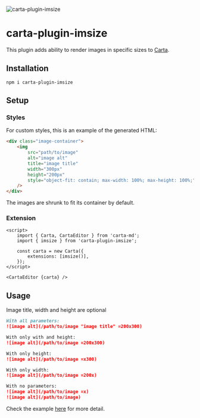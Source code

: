 ![carta-plugin-imsize](https://img.shields.io/npm/v/carta-plugin-imsize)

# carta-plugin-imsize

This plugin adds ability to render images in specific sizes to [Carta](https://github.com/BearToCode/carta).

## Installation

```shell
npm i carta-plugin-imsize
```

## Setup

### Styles

For custom styles, this is an example of the generated HTML:

```HTML
<div class="image-container">
	<img
		src="path/to/image"
		alt="image alt"
		title="image title"
		width="300px"
		height="200px"
		style="object-fit: contain; max-width: 100%; max-height: 100%;"
	/>
</div>
```

The images are shrunk to fit its container by default.

### Extension

```svelte
<script>
	import { Carta, CartaEditor } from 'carta-md';
	import { imsize } from 'carta-plugin-imsize';

	const carta = new Carta({
		extensions: [imsize()],
	});
</script>

<CartaEditor {carta} />
```

## Usage

Image title, width and height are optional

```markdown
With all parameters:
![image alt](/path/to/image "image title" =200x300)

With only with and height:
![image alt](/path/to/image =200x300)

With only height:
![image alt](/path/to/image =x300)

With only width:
![image alt](/path/to/image =200x)

With no parameters:
![image alt](/path/to/image =x)
![image alt](/path/to/image)
```

Check the example [here](./src/routes/+page.svelte) for more detail.
